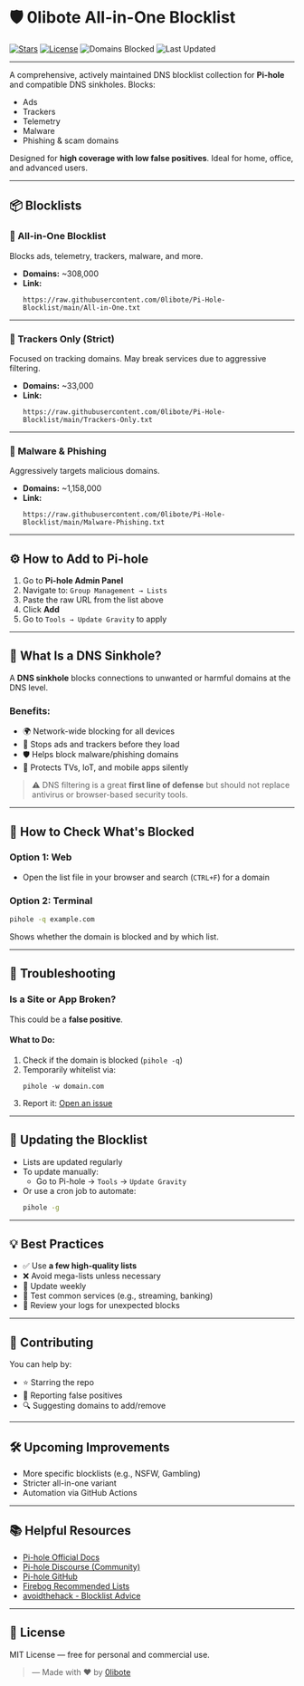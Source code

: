 # 🛡️ 0libote All-in-One Blocklist

[![Stars](https://img.shields.io/github/stars/0libote/Pi-Hole-Blocklist?style=flat-square&logo=github&color=blue)](https://github.com/0libote/Pi-Hole-Blocklist/stargazers)
[![License](https://img.shields.io/github/license/0libote/Pi-Hole-Blocklist?style=flat-square&color=blue)](LICENSE)
![Domains Blocked](https://img.shields.io/badge/Domains~308,000-blue?style=flat-square)
![Last Updated](https://img.shields.io/badge/last%20updated-01%20August%202025-blue?style=flat-square)

---

A comprehensive, actively maintained DNS blocklist collection for **Pi-hole** and compatible DNS sinkholes. Blocks:

- Ads
- Trackers
- Telemetry
- Malware
- Phishing & scam domains

Designed for **high coverage with low false positives**. Ideal for home, office, and advanced users.

---

## 📦 Blocklists

### 🔹 All-in-One Blocklist  
Blocks ads, telemetry, trackers, malware, and more.

- **Domains:** ~308,000  
- **Link:**  
  ```
  https://raw.githubusercontent.com/0libote/Pi-Hole-Blocklist/main/All-in-One.txt
  ```

---

### 🔹 Trackers Only (Strict)  
Focused on tracking domains. May break services due to aggressive filtering.

- **Domains:** ~33,000  
- **Link:**  
  ```
  https://raw.githubusercontent.com/0libote/Pi-Hole-Blocklist/main/Trackers-Only.txt
  ```

---

### 🔹 Malware & Phishing  
Aggressively targets malicious domains.

- **Domains:** ~1,158,000  
- **Link:**  
  ```
  https://raw.githubusercontent.com/0libote/Pi-Hole-Blocklist/main/Malware-Phishing.txt
  ```

---

## ⚙️ How to Add to Pi-hole

1. Go to **Pi-hole Admin Panel**
2. Navigate to: `Group Management → Lists`
3. Paste the raw URL from the list above
4. Click **Add**
5. Go to `Tools → Update Gravity` to apply

---

## 🧱 What Is a DNS Sinkhole?

A **DNS sinkhole** blocks connections to unwanted or harmful domains at the DNS level.

### Benefits:
- 🌍 Network-wide blocking for all devices
- 🚫 Stops ads and trackers before they load
- 🛡️ Helps block malware/phishing domains
- 📵 Protects TVs, IoT, and mobile apps silently

> ⚠️ DNS filtering is a great **first line of defense** but should not replace antivirus or browser-based security tools.

---

## 🧪 How to Check What's Blocked

### Option 1: Web
- Open the list file in your browser and search (`CTRL+F`) for a domain

### Option 2: Terminal
```bash
pihole -q example.com
```
Shows whether the domain is blocked and by which list.

---

## 🚫 Troubleshooting

### Is a Site or App Broken?

This could be a **false positive**.

#### What to Do:
1. Check if the domain is blocked (`pihole -q`)
2. Temporarily whitelist via:
   ```
   pihole -w domain.com
   ```
3. Report it:
   [Open an issue](https://github.com/0libote/Pi-Hole-Blocklist/issues)

---

## 🔄 Updating the Blocklist

- Lists are updated regularly
- To update manually:
  - Go to Pi-hole → `Tools` → `Update Gravity`
- Or use a cron job to automate:
  ```bash
  pihole -g
  ```

---

## 💡 Best Practices

- ✅ Use **a few high-quality lists**
- ❌ Avoid mega-lists unless necessary
- 🔁 Update weekly
- 🧪 Test common services (e.g., streaming, banking)
- 👀 Review your logs for unexpected blocks

---

## 🙌 Contributing

You can help by:

- ⭐ Starring the repo
- 🐛 Reporting false positives
- 🔍 Suggesting domains to add/remove

---

## 🛠️ Upcoming Improvements

- More specific blocklists (e.g., NSFW, Gambling)
- Stricter all-in-one variant
- Automation via GitHub Actions

---

## 📚 Helpful Resources

- [Pi-hole Official Docs](https://docs.pi-hole.net/)
- [Pi-hole Discourse (Community)](https://discourse.pi-hole.net/)
- [Pi-hole GitHub](https://github.com/pi-hole/pi-hole)
- [Firebog Recommended Lists](https://firebog.net/)
- [avoidthehack - Blocklist Advice](https://avoidthehack.com/best-pihole-blocklists)

---

## 📜 License

MIT License — free for personal and commercial use.

> — Made with ❤️ by [0libote](https://github.com/0libote)
